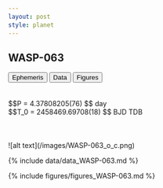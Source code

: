 ```yaml
---
layout: post
style: planet
---
```

<script src="../js/planets.js"></script>

## WASP-063

<!-- Tab links -->
<div class="tab">
<button class="tablinks" onclick="openCity(event, 'Ephemeris')">Ephemeris</button>
<button class="tablinks" onclick="openCity(event, 'Data')">Data</button>
<button class="tablinks" onclick="openCity(event, 'Figures')">Figures</button>
</div>

<!-- Tab content -->
<div id="Ephemeris" class="tabcontent" markdown="1">
<br/><br/>
$$P = 4.37808205(76) $$ day <br/>
$$T_0 = 2458469.69708(18) $$ BJD TDB
<br/><br/>
<br/><br/>
![alt text](/images/WASP-063_o_c.png)
</div>


<div id="Data" class="tabcontent" markdown="1">

{% include data/data_WASP-063.md %}

</div>

<div id="Figures" class="tabcontent" markdown="1">
{% include figures/figures_WASP-063.md %}
</div>


<script src="../js/tabs.js"></script>


